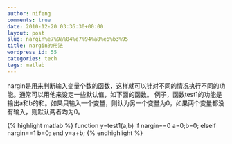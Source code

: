 ```yaml
---
author: nifeng
comments: true
date: 2010-12-20 03:36:30+00:00
layout: post
slug: nargin%e7%9a%84%e7%94%a8%e6%b3%95
title: nargin的用法
wordpress_id: 55
categories: tech
tags: matlab
---
```


nargin是用来判断输入变量个数的函数，这样就可以针对不同的情况执行不同的功能。通常可以用他来设定一些默认值，如下面的函数。
例子，函数test1的功能是输出a和b的和。如果只输入一个变量，则认为另一个变量为0，如果两个变量都没有输入，则默认两者均为0。

{% highlight matlab %}
function y=test1(a,b)
if nargin==0
a=0;b=0;
elseif nargin==1 b=0;
end
y=a+b;
{% endhighlight %}
